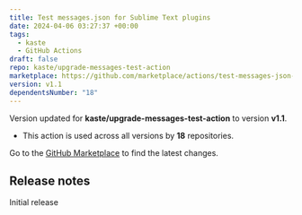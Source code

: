 ```yaml
---
title: Test messages.json for Sublime Text plugins
date: 2024-04-06 03:27:37 +00:00
tags:
  - kaste
  - GitHub Actions
draft: false
repo: kaste/upgrade-messages-test-action
marketplace: https://github.com/marketplace/actions/test-messages-json-for-sublime-text-plugins
version: v1.1
dependentsNumber: "18"
---
```



Version updated for **kaste/upgrade-messages-test-action** to version **v1.1**.
- This action is used across all versions by **18** repositories.

Go to the [GitHub Marketplace](https://github.com/marketplace/actions/test-messages-json-for-sublime-text-plugins) to find the latest changes.

## Release notes

Initial release
